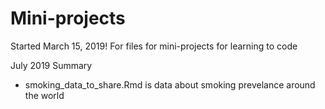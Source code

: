 # Mini-projects

Started March 15, 2019!
For files for mini-projects for learning to code

July 2019 Summary
+ smoking_data_to_share.Rmd is data about smoking prevelance around the world

